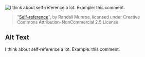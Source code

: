 ![I think about self-reference a lot.  Example: this comment.](https://imgs.xkcd.com/comics/self-reference.jpg)
> "[Self-reference](https://xkcd.com/33/)", by Randall Munroe, licensed under Creative Commons Attribution-NonCommercial 2.5 License

## Alt Text
I think about self-reference a lot.  Example: this comment.
